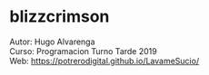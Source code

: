 # blizzcrimson
Autor: Hugo Alvarenga<br>
Curso: Programacion Turno Tarde 2019<br>
Web: https://potrerodigital.github.io/LavameSucio/<br>
